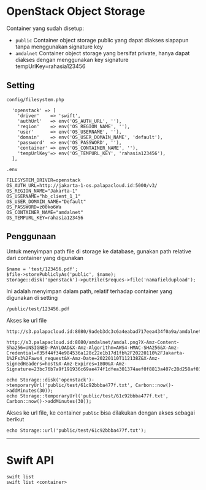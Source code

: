 # OpenStack Object Storage

Container yang sudah disetup:
- `public`
  Container object storage public yang dapat diakses siapapun tanpa menggunakan signature key
- `amdalnet`
  Container object storage yang bersifat private, hanya dapat diakses dengan menggunakan key signature
  tempUrlKey=rahasia123456

## Setting

`config/filesystem.php`

```
  'openstack' => [
    'driver'    => 'swift',
    'authUrl'   => env('OS_AUTH_URL', ''),
    'region'    => env('OS_REGION_NAME', ''),
    'user'      => env('OS_USERNAME', ''),
    'domain'    => env('OS_USER_DOMAIN_NAME', 'default'),
    'password'  => env('OS_PASSWORD', ''),
    'container' => env('OS_CONTAINER_NAME', ''),
    'tempUrlKey'=> env('OS_TEMPURL_KEY', 'rahasia123456'),
  ],

```

`.env`

```
FILESYSTEM_DRIVER=openstack
OS_AUTH_URL=http://jakarta-1-os.palapacloud.id:5000/v3/
OS_REGION_NAME="Jakarta-1"
OS_USERNAME="hb_client_1_1"
OS_USER_DOMAIN_NAME="Default"
OS_PASSWORD=z00ko6Wa
OS_CONTAINER_NAME="amdalnet"
OS_TEMPURL_KEY=rahasia123456

```

## Penggunaan
Untuk menyimpan path file di storage ke database, gunakan path relative dari container yang digunakan

```
$name = 'test/123456.pdf';
$file->storePubliclyAs('public', $name);
Storage::disk('openstack')->putFile($reques->file('namafieldupload');

```
Ini adalah menyimpan dalam path, relatif terhadap container yang digunakan di setting

```
/public/test/123456.pdf
```

Akses ke url file 

```
http://s3.palapacloud.id:8080/9adeb3dc3c6a4eabad717eea434f0a9a/amdalnet/public/test/61dc1555d7782.docx

http://s3.palapacloud.id:8080/amdalnet/amdal.png?X-Amz-Content-Sha256=UNSIGNED-PAYLOAD&X-Amz-Algorithm=AWS4-HMAC-SHA256&X-Amz-Credential=f35f44f34e984536a128c22e1b17d1fb%2F20220110%2FJakarta-1%2Fs3%2Faws4_request&X-Amz-Date=20220110T112138Z&X-Amz-SignedHeaders=host&X-Amz-Expires=1800&X-Amz-Signature=23bc76b7a9f191936c69ae474f1dfea301374aef0f8813a407c28d258af03aef

echo Storage::disk('openstack')->temporaryUrl('public/test/61c92bbba477f.txt', Carbon::now()->addMinutes(30));
echo Storage::temporaryUrl('public/test/61c92bbba477f.txt', Carbon::now()->addMinutes(30));

```

Akses ke url file, ke container `public` bisa dilakukan dengan akses sebagai berikut

```
echo Storage::url('public/test/61c92bbba477f.txt');
```


---
# Swift API

```
swift list
swift list <container>

```


